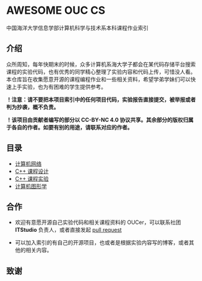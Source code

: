 # AWESOME OUC CS

中国海洋大学信息学部计算机科学与技术系本科课程作业索引

## 介绍

众所周知，每年快期末的时候，众多计算机系海大学子都会在某代码存储平台搜索课程的实验代码，也有优秀的同学精心整理了实验内容和代码上传，可惜没人看。本仓库旨在收集愿意开源的课程编程作业和一些相关资料，希望学弟学妹们可以快速上手实验，也为有困难的学生提供参考。

**！注意：请不要把本项目索引中的任何项目代码，实验报告直接提交，被举报或者判为抄袭，概不负责。**

**！该项目由贡献者编写的部分以 CC-BY-NC 4.0 协议共享。其余部分的版权归属于各自的作者。如要有别的用途，请联系对应的作者。**

## 目录

- [计算机网络](./common/ComputerNetwork)
- [C++ 课程设计](./common/CppProjects)
- [C++ 课程实验]("./common/ObjectOrientedProgramming")
- [计算机图形学]("./common/ComputerGraphics")


## 合作

- 欢迎有意愿开源自己实验代码和相关课程资料的 OUCer，可以联系社团 **ITStudio** 负责人，或者直接发起 [pull request](./how_to_use_pull_requests.md)

- 可以加入索引的有自己的开源项目，也或者是根据实验内容写的博客，或者其他的相关内容。

## 致谢
